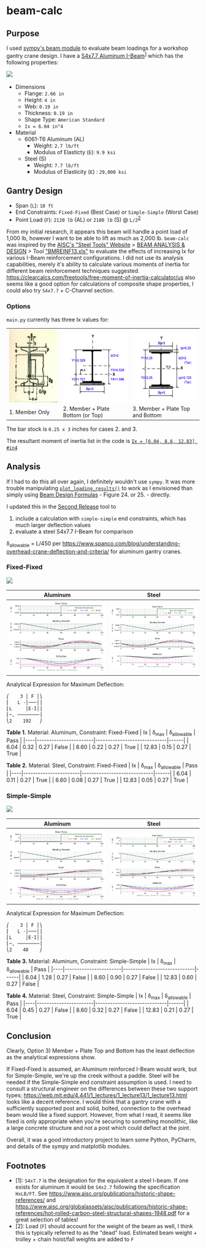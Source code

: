 # beam-calc

## Purpose
I used [sympy's beam module](https://docs.sympy.org/latest/modules/physics/continuum_mechanics/beam_problems.html#example-7) to evaluate beam loadings for a workshop gantry crane design. I have a [S4x7.7 Aluminum I-Beam](https://www.onlinemetals.com/en/buy/aluminum/2-66-x-4-x-0-19-aluminum-i-beam-6061-t6-extruded-american-standard/pid/13218)<sup>[1](#footnote1)</sup> which has the following properties:

![](https://www.onlinemetals.com/medias/8798569234462.jpg?context=bWFzdGVyfGltYWdlc3wzNDg2OHxpbWFnZS9qcGVnfGltYWdlcy9oY2QvaDE4LzkxMDI5MzIwODI3MTguanBnfDcwYjQxNDQxODE2NmI2ZmMyOTU4NTBjYjgzOGRlMDdkMDFjYzJhMzhjNWNlYzk4YWZjYmY2OWRjMWRiOGMyZTg)
* Dimensions
  * Flange: `2.66 in`
  * Height: `4 in`
  * Web: `0.19 in`
  * Thickness: `0.19 in`
  * Shape Type: `American Standard`
  * `Ix = 6.04 in^4`
* Material
  * 6061-T6 Aluminum (AL)
    * Weight: `2.7 lb/ft`
    * Modulus of Elasticty (`E`): `9.9 ksi` 
  * Steel (S)
    * Weight: `7.7 lb/ft` 
    * Modulus of Elasticity (`E`) : `29,000 ksi`

## Gantry Design
* Span (`L`): `10 ft`
* End Constraints: `Fixed-Fixed` (Best Case) or `Simple-Simple` (Worst Case)
* Point Load (`F`): `2120 lb` (AL) or `2180 lb` (S) @ `L/2`<sup>[2](#footnote2)</sup>

From my initial research, it appears this beam will handle a point load of 1,000 lb, however I want to be able to lift as much as 2,000 lb. `beam-calc` was inspired by the [AISC's "Steel Tools" Website](https://www.steeltools.org/) > [BEAM ANALYSIS & DESIGN](https://www.steeltools.org/beam.php) > Tool ["BMREINF13.xls"](https://linus.aisc.org/steeltools/dl_count/click.php?id=%20BMREINF13.xls) to evaluate the effects of increasing Ix for various I-Beam reinforcement configurations. I did not use its analysis capabilities, merely it's ability to calculate various moments of inertia for different beam reinforcement techniques suggested. https://clearcalcs.com/freetools/free-moment-of-inertia-calculator/us also seems like a good option for calculations of composite shape properties, I could also try `S4x7.7` + C-Channel section.

### Options
`main.py` currently has three Ix values for:

<table>
    <tr>
        <td><img src="./img/s4x7.7_1.png" height="190"></td>
        <td><img src="./img/s4x7.7_2.png" height="190"></td>
        <td><img src="./img/s4x7.7_3.png" height="190"></td>
    </tr>
    <tr>
        <td>1. Member Only</td>
        <td>2. Member + Plate Bottom (or Top)</td>
        <td>3. Member + Plate Top and Bottom</td>
    </tr>
</table>

The bar stock is `0.25 x 3` inches for cases 2. and 3. 

The resultant moment of inertia list in the code is [`Ix = [6.04, 8.6, 12.83] #in4`](https://github.com/brio50/beam-calc/blob/main/main.py#L131)

## Analysis

If I had to do this all over again, I definitely wouldn't use `sympy`. It was more trouble manipulating [`plot_loading_results()`](https://docs.sympy.org/latest/modules/physics/continuum_mechanics/beam.html#sympy.physics.continuum_mechanics.beam.Beam.plot_loading_results) to work as I envisioned than simply using [Beam Design Formulas](https://www.awc.org/pdf/codes-standards/publications/design-aids/AWC-DA6-BeamFormulas-0710.pdf) - Figure 24. or 25. - directly.

I updated this in the [Second Release](https://github.com/brio50/beam-calc/releases) tool to 
1. include a calculation with `simple-simple` end constraints, which has much larger deflection values
2. evaluate a steel S4x7.7 I-Beam for comparison

&delta;<sub>allowable</sub> = L/450 per https://www.spanco.com/blog/understanding-overhead-crane-deflection-and-criteria/ for aluminum gantry cranes.

### Fixed-Fixed

![](fbd_fixed.png)

|Aluminum|Steel|
|--------|-----|
|![](./img/result_aluminum_fixed-fixed.png)|![](./img/result_steel_fixed-fixed.png)|

Analytical Expression for Maximum Deflection:
```
⎛    3 │ F │⎞
⎜   L ⋅│───│⎟
⎜L     │E⋅I│⎟
⎜─, ────────⎟
⎝2    192   ⎠
```

**Table 1.** Material: Aluminum, Constraint: Fixed-Fixed 
| Ix | &delta;<sub>max</sub> | &delta;<sub>allowable</sub> | Pass |
|----|-----------------------|-----------------------------|------|
|       6.04 |       0.32 |       0.27 | False |
|       8.60 |       0.22 |       0.27 | True |
|      12.83 |       0.15 |       0.27 | True |

**Table 2.** Material: Steel, Constraint: Fixed-Fixed 
| Ix | &delta;<sub>max</sub> | &delta;<sub>allowable</sub> | Pass |
|----|-----------------------|-----------------------------|------|
|       6.04 |       0.11 |       0.27 | True |
|       8.60 |       0.08 |       0.27 | True |
|      12.83 |       0.05 |       0.27 | True |

### Simple-Simple

![](fbd_simple.png)

|Aluminum|Steel|
|--------|-----|
|![](./img/result_aluminum_simple-simple.png)|![](./img/result_steel_simple-simple.png)|

Analytical Expression for Maximum Deflection:
```
⎛    3 │ F │⎞
⎜   L ⋅│───│⎟
⎜L     │E⋅I│⎟
⎜─, ────────⎟
⎝2    48    ⎠
```

**Table 3.** Material: Aluminum, Constraint: Simple-Simple
| Ix | &delta;<sub>max</sub> | &delta;<sub>allowable</sub> | Pass |
|----|-----------------------|-----------------------------|------|
|       6.04 |       1.28 |       0.27 | False |
|       8.60 |       0.90 |       0.27 | False |
|      12.83 |       0.60 |       0.27 | False |

**Table 4.** Material: Steel, Constraint: Simple-Simple
| Ix | &delta;<sub>max</sub> | &delta;<sub>allowable</sub> | Pass |
|----|-----------------------|-----------------------------|------|
|       6.04 |       0.45 |       0.27 | False |
|       8.60 |       0.32 |       0.27 | False |
|      12.83 |       0.21 |       0.27 | True |

## Conclusion

Clearly, Option 3) Member + Plate Top and Bottom has the least deflection as the analytical expressions show.

If Fixed-Fixed is assumed, an Aluminum reinforced I-Beam would work, but for Simple-Simple, we're up the creek without a paddle. Steel will be needed if the Simple-Simple end constraint assumption is used. I need to consult a structural engineer on the differences between these two support types; https://web.mit.edu/4.441/1_lectures/1_lecture13/1_lecture13.html looks like a decent reference. I would think that a gantry crane with a sufficiently supported post and solid, bolted, connection to the overhead beam would like a fixed support. However,  from what I read, it seems like fixed is only appropriate when you're securing to something monolithic, like a large concrete structure and not a post which could deflect at the joint.

Overall, it was a good introductory project to learn some Python, PyCharm, and details of the sympy and matplotlib modules.

## Footnotes
* <a name="footnote1">[1]</a>: `S4x7.7` is the designation for the equivalent a steel I-beam. If one exists for aluminum it would be `S4x2.7` following the specification  `HxLB/FT`. See https://www.aisc.org/publications/historic-shape-references/ and https://www.aisc.org/globalassets/aisc/publications/historic-shape-references/hot-rolled-carbon-steel-structural-shapes-1948.pdf for a great selection of tables!
* <a name="footnote2">[2]</a>: Load (`F`) should account for the weight of the beam as well, I think this is typically referred to as the "dead" load. Estimated beam weight + trolley + chain hoist/fall weights are added to `F` 
